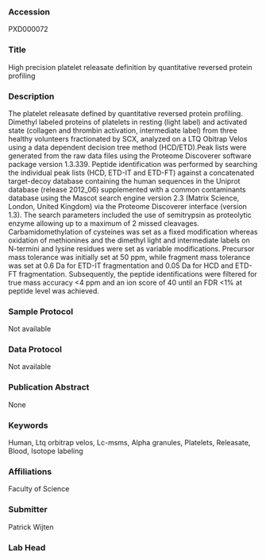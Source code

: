 ### Accession
PXD000072

### Title
High precision platelet releasate definition by quantitative reversed protein profiling

### Description
The platelet releasate defined by quantitative reversed protein profiling.  Dimethyl labeled proteins of platelets in resting (light label) and activated state (collagen and thrombin activation, intermediate label) from three healthy volunteers fractionated by SCX, analyzed on a LTQ Obitrap Velos using a data dependent decision tree method (HCD/ETD).Peak lists were generated from the raw data files using the Proteome Discoverer software package version 1.3.339. Peptide identification was performed by searching the individual peak lists (HCD, ETD-IT and ETD-FT) against a concatenated target-decoy database containing the human sequences in the Uniprot database (release 2012_06) supplemented with a common contaminants database using the Mascot search engine version 2.3 (Matrix Science, London, United Kingdom) via the Proteome Discoverer interface (version 1.3). The search parameters included the use of semitrypsin as proteolytic enzyme allowing up to a maximum of 2 missed cleavages. Carbamidomethylation of cysteines was set as a fixed modification whereas oxidation of methionines and the dimethyl light and intermediate labels on N-termini and lysine residues were set as variable modifications. Precursor mass tolerance was initially set at 50 ppm, while fragment mass tolerance was set at 0.6 Da for ETD-IT fragmentation and 0.05 Da for HCD and ETD-FT fragmentation. Subsequently, the peptide identifications were filtered for true mass accuracy <4 ppm and an ion score of 40 until an FDR <1% at peptide level was achieved.

### Sample Protocol
Not available

### Data Protocol
Not available

### Publication Abstract
None

### Keywords
Human, Ltq orbitrap velos, Lc-msms, Alpha granules, Platelets, Releasate, Blood, Isotope labeling

### Affiliations
Faculty of Science

### Submitter
Patrick Wijten

### Lab Head


